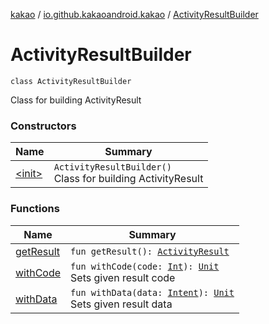 [kakao](../../index.md) / [io.github.kakaoandroid.kakao](../index.md) / [ActivityResultBuilder](./index.md)

# ActivityResultBuilder

`class ActivityResultBuilder`

Class for building ActivityResult

### Constructors

| Name | Summary |
|---|---|
| [&lt;init&gt;](-init-.md) | `ActivityResultBuilder()`<br>Class for building ActivityResult |

### Functions

| Name | Summary |
|---|---|
| [getResult](get-result.md) | `fun getResult(): `[`ActivityResult`](https://developer.android.com/reference/android/app/Instrumentation/ActivityResult.html) |
| [withCode](with-code.md) | `fun withCode(code: `[`Int`](https://kotlinlang.org/api/latest/jvm/stdlib/kotlin/-int/index.html)`): `[`Unit`](https://kotlinlang.org/api/latest/jvm/stdlib/kotlin/-unit/index.html)<br>Sets given result code |
| [withData](with-data.md) | `fun withData(data: `[`Intent`](https://developer.android.com/reference/android/content/Intent.html)`): `[`Unit`](https://kotlinlang.org/api/latest/jvm/stdlib/kotlin/-unit/index.html)<br>Sets given result data |
